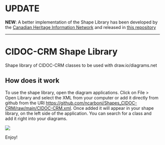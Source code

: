 # UPDATE

**NEW**: A better implementation of the Shape Library has been developed by the [Canadian Heritage Information Network](https://github.com/chin-rcip) and released in [this repository](https://github.com/chin-rcip/diagrams.net_libraries)

---

# CIDOC-CRM Shape Library


Shape library of CIDOC-CRM classes to be used with draw.io/diagrams.net


## How does it work

To use the shape library, open the diagram applications. Click on File > Open Library and select the XML from your computer or add it directly from github from the URI https://github.com/ncarboni/Shapes_CIDOC-CRM/raw/main/CIDOC-CRM.xml. Once added it will appear in your shape library, on the left side of the application. You can search for a class and add it right into your diagrams.


![](screenshots/use.gif)



Enjoy!






